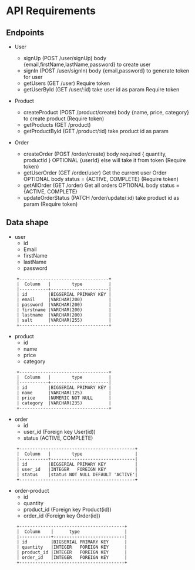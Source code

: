 # API Requirements


## Endpoints
- User
    - signUp (POST /user/signUp) body {email,firstName,lastName,password} to create user
    - signIn (POST /user/signIn) body {email,password} to generate token for user
    - getUsers (GET /user) Require token
    - getUserById (GET /user/:id) take user id as param Require token

- Product 
    - createProduct (POST /product/create) body {name, price, category} to create product (Require token)
    - getProducts (GET /product)
    - getProductById (GET /product/:id) take product id as param

- Order
    - createOrder (POST /order/create) body required { quantity, productId } OPTIONAL {userId} else will take it from token (Require token)
    - getUserOrder (GET /order/user) Get the current user Order OPTIONAL body status = {ACTIVE, COMPLETE} (Require token)
    - getAllOrder (GET /order) Get all orders OPTIONAL body status = {ACTIVE, COMPLETE}
    - updateOrderStatus (PATCH /order/update/:id) take product id as param (Require token)


## Data shape
- user
    - id
    - Email
    - firstName
    - lastName
    - password

```
    +----------------------------------+
	|  Column   |        type          | 
	|-----------+----------------------|
	| id        |BIGSERIAL PRIMARY KEY |
	| email     |VARCHAR(200)          |
	| password  |VARCHAR(200)          |
	| firstname |VARCHAR(200)          |
	| lastname  |VARCHAR(200)          |
	| salt      |VARCHAR(255)          |
	+----------------------------------+
```

- product
    - id
    - name
    - price
    - category

```
    +----------------------------------+
	|  Column   |        type          | 
	|-----------+----------------------|
	| id        |BIGSERIAL PRIMARY KEY |
	| name      |VARCHAR(125)          |
	| price     |NUMERIC NOT NULL      |
	| category  |VARCHAR(235)          |
	+----------------------------------+
```

- order
    - id
    - user_id (Foreign key User(id))
    - status (ACTIVE, COMPLETE)

```
    +--------------------------------------------+
	|  Column   |        type          		     | 
	|-----------+--------------------------------|
	| id        |BIGSERIAL PRIMARY KEY   	 	 |
	| user_id   |INTEGER   FOREIGN KEY 		     |
	| status    |status NOT NULL DEFAULT 'ACTIVE'|
	+--------------------------------------------+
```

- order-product
    - id
    - quantity
    - product_id (Foreign key Product(id))
    - order_id (Foreign key Order(id))

```
    +----------------------------------------+
	|  Column    |      type          	     | 
	|------------+---------------------------|
	| id         |BIGSERIAL PRIMARY KEY      |
	| quantity   |INTEGER   FOREIGN KEY 	 |
	| product_id |INTEGER   FOREIGN KEY 	 |
	| order_id   |INTEGER   FOREIGN KEY      |
	+----------------------------------------+
```
